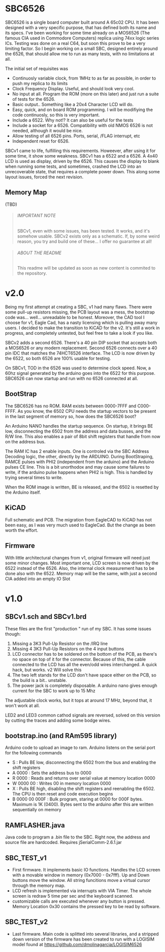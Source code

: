# SBC6526

SBC6526 is a single board computer built around A 65c02 CPU. It has been designed with a very specific purpose, that has defined both its name and its specs. I've been working for some time already on a MOS6526 (The famous CIA used in Commodore Computers) replica using 74xx logic series ICs. Testing was done on a real C64, but soon this prove to be a very limiting factor. So I begin working on a small SBC, designed entirely around the 6526, that should allow me to run as many tests, with no limitations at all.

The initial set of requisites was

* Continuosly variable clock, from 1MHz to as far as possible, in order to push my replica to its limits
* Clock Frequency Display. Useful, and should look very cool.
* No input at all. Program the ROM (more on this later) and just run a suite of tests for the 6526.
* Basic output.. Something like a 20x4 Character LCD will do.
* Easy, quick, and on board ROM programming. I will be modifiying the code continuosly, so this is very important.
* Include a 6522. Why not!? It can also be useful for the tests
* Include a socket for a 6526. Compatibility with old NMOS 6526 is not needed, although it would be nice.
* Allow testing of all 6526 pins. Ports, serial, /FLAG interrupt, etc
* Independent reset for 6526.

SBCv1 came to life, fulfilling this requirements. Howeever, after using it for some time, it show some weakness. SBCv1 has a 6522 and a 6526. A 4x40 LCD is used as display, driven by the 6526. This causes the display to blank when running some tests, and sometimes, crashed the LCD into an unrecoverable state, that requires a complete power down. This along some layout issues, forced the next revision. 

## Memory Map

(TBD)

> ###### IMPORTANT NOTE
> SBCv1, even with some issues, has been tested. It works, and it's somehow usable. SBCv2 exists only as a schematic. If, by some weird reason, you try and build one of these... I offer no guarantee at all!

> ###### ABOUT THE README
> This readme will be updated as soon as new content is commited to the repository.

# v2.0
Being my first attempt at creating a SBC, v1 had many flaws. There were some pull-up resistors missing, the PCB layout was a mess, the bootstrap code was... well... unreadable to be honest. Moreover, the CAD tool I choose for v1, Eagle Cad, has a nasty licensing which is pulling away many users. I decided to make the transition to KiCAD for the v2. It's still a work in progress, and completely untested, but feel free to take a look if you like.

SBCv2 adds a second 6526. There's a 40 pin DIP socket that accepts both a MOS6526 or any modern replacement. Second 6526 connects over a 40 pin IDC that matches the 74HCT6526 interface. The LCD is now driven by the 6522, so both 6526 are 100% usable for testing. 

On SBCv1, TOD in the 6526 was used to determine clock speed. Now, a 60hz signal generated by the arduino goes into the 6522 for this purpose. SBC6526 can now startup and run with no 6526 connected at all. 

## BootStrap

The SBC6526 has no ROM. RAM exists between 0000-7FFF and C000-FFFF. As you know, the 6502 CPU needs the startup vectors to be present in the last segment of memory so, how does the SBC6526 boot?

An Arduino NANO handles the startup sequence. On startup, it brings BE low, disconnecting the 6502 from the address and data busses, and the R/W line. This also enables a pair of 8bit shift registers that handle from now on the address bus.

The RAM IC has 2 enable inputs. One is controled via the SBC Address Decoding logic, the other, directly by the ARDUINO. During BootStraping, RAMCE pulses with PHI2 (independent from the arduino) and the Arduino pulses CE line. This is a bit unorthodox and may cause some failures to write, if the arduino pulse happens when PHI2 is  high. This is handled by trying several times to write.

When the ROM image is written, BE is released, and the 6502 is resetted by the Arduino itself.

## KiCAD

Full schematic and PCB. The migration from EagleCAD to KiCAD has not been easy, as I was very much used to EagleCad. But the change as been worth the effort. 

## Firmware

With little architectural changes from v1, original firmware will need just some minor changes. Most important one, LCD screen is now driven by the 6522 instead of the 6526. Also, the internal clock measurement has to be done also with the 6522. Memory map will be the same, with just a second CIA added into an empty IO Slot

# v1.0

## SBCv1.sch and SBCv1.brd

These files are the first "production " run of my SBC. It has some issues though:

1. Missing a 3K3 Pull-Up Resistor on the /IRQ line
2. Missing 4 3K3 Pull-Up Resistors on the 4 input buttons
3. LCD connector has to be soldered on the bottom of the PCB, as there's no space on top of it for the connector. Because of this, the cable connected to the LCD has all the even/odd wires interchanged. A quick hack, but works. v2 Will solve this
4. The two left stands for the LCD don't have space either on the PCB, so the build is a bit.. unstable.
5. The power jack is completely disposable. A arduino nano gives enough current for the SBC to work up to 15 Mhz

The adjustable clock works, but it tops at around 17 MHz, beyond that, it won't work at all.

LED2 and LED3 common cathod signals are reversed, solved on this version by cutting the traces and adding some bodge wires.

## bootstrap.ino (and RAm595 library)
Arduino code to upload an image to ram. Arduino listens on the serial port for the following commands

- S         : Pulls BE low, disconnecting the 6502 from the bus and enabling the shift registers
- A 0000    : Sets the address bus to 0000
- R 0000    : Reads and returns over serial value at memory location 0000
- W 0000 00 : Writes 00 in memory location 0000
- X         : Pulls BE high, disabling the shift registers and reenabling the 6502. The CPU is then reset and code execution begins
- B 0000 00 000F : Bulk program, staring at 0000 for 000F bytes. Maximum is 1K (0400). Bytes sent to the arduino after this are written sequentially on memory


## RAMFLASHER.java
Java code to program a .bin file to the SBC. Right now, the address and source file are hardcoded.  Requires jSerialComm-2.6.1.jar

## SBC_TEST_v1
- First firmware. It implements basic IO functions. Handles the LCD screen with a movable window in memory (0x7000 - 0x7fff). Up and Down buttons move the window. All string funcitions move a virtual cursor through the memory map.
- LCD refresh is implemented via interrupts with VIA Timer. The whole screen is redraw 5 time per sec and the keyboard scanned.
- customizable calls are executed whenever any button is pressed. Memory Location 0x30 contains the pressed key to be read by software.

## SBC_TEST_v2
- Last firmware. Main code is splitted into several libraries, and a stripped down version of the firmware has been created to run with a LOGISIM model found at https://github.com/dmolinagarcia/LOGISIM6526


